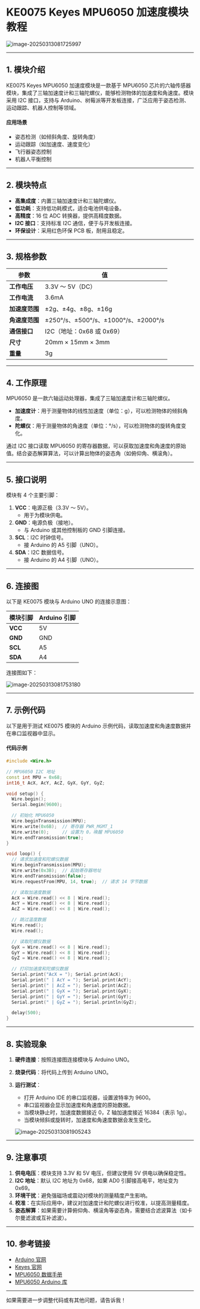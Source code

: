 # **KE0075 Keyes MPU6050 加速度模块教程**

![image-20250313081725997](media/image-20250313081725997.png)

---

## **1. 模块介绍**

KE0075 Keyes MPU6050 加速度模块是一款基于 MPU6050 芯片的六轴传感器模块，集成了三轴加速度计和三轴陀螺仪，能够检测物体的加速度和角速度。模块采用 I2C 接口，支持与 Arduino、树莓派等开发板连接，广泛应用于姿态检测、运动跟踪、机器人控制等领域。

#### **应用场景**
- 姿态检测（如倾斜角度、旋转角度）
- 运动跟踪（如加速度、速度变化）
- 飞行器姿态控制
- 机器人平衡控制

---

## **2. 模块特点**

- **高集成度**：内置三轴加速度计和三轴陀螺仪。
- **低功耗**：支持低功耗模式，适合电池供电设备。
- **高精度**：16 位 ADC 转换器，提供高精度数据。
- **I2C 接口**：支持标准 I2C 通信，便于与开发板连接。
- **环保设计**：采用红色环保 PCB 板，耐用且稳定。

---

## **3. 规格参数**

| 参数            | 值                     |
|-----------------|------------------------|
| **工作电压**    | 3.3V ～ 5V（DC）       |
| **工作电流**    | 3.6mA                  |
| **加速度范围**  | ±2g、±4g、±8g、±16g    |
| **角速度范围**  | ±250°/s、±500°/s、±1000°/s、±2000°/s |
| **通信接口**    | I2C（地址：0x68 或 0x69） |
| **尺寸**        | 20mm × 15mm × 3mm      |
| **重量**        | 3g                     |

---

## **4. 工作原理**

MPU6050 是一款六轴运动处理器，集成了三轴加速度计和三轴陀螺仪。  
- **加速度计**：用于测量物体的线性加速度（单位：g），可以检测物体的倾斜角度。
- **陀螺仪**：用于测量物体的角速度（单位：°/s），可以检测物体的旋转角度变化。

通过 I2C 接口读取 MPU6050 的寄存器数据，可以获取加速度和角速度的原始值。结合姿态解算算法，可以计算出物体的姿态角（如俯仰角、横滚角）。

---

## **5. 接口说明**

模块有 4 个主要引脚：
1. **VCC**：电源正极（3.3V ～ 5V）。  
   - 用于为模块供电。
2. **GND**：电源负极（接地）。  
   - 与 Arduino 或其他控制板的 GND 引脚连接。
3. **SCL**：I2C 时钟信号。  
   - 接 Arduino 的 A5 引脚（UNO）。
4. **SDA**：I2C 数据信号。  
   - 接 Arduino 的 A4 引脚（UNO）。

---

## **6. 连接图**

以下是 KE0075 模块与 Arduino UNO 的连接示意图：

| 模块引脚 | Arduino 引脚 |
|----------|--------------|
| **VCC**  | 5V           |
| **GND**  | GND          |
| **SCL**  | A5           |
| **SDA**  | A4           |

连接图如下：

![image-20250313081753180](media/image-20250313081753180.png)

---

## **7. 示例代码**

以下是用于测试 KE0075 模块的 Arduino 示例代码，读取加速度和角速度数据并在串口监视器中显示。

#### **代码示例**
```cpp
#include <Wire.h>

// MPU6050 I2C 地址
const int MPU = 0x68;  
int16_t AcX, AcY, AcZ, GyX, GyY, GyZ;

void setup() {
  Wire.begin();
  Serial.begin(9600);

  // 初始化 MPU6050
  Wire.beginTransmission(MPU);
  Wire.write(0x6B);  // 寄存器 PWR_MGMT_1
  Wire.write(0);     // 设置为 0，唤醒 MPU6050
  Wire.endTransmission(true);
}

void loop() {
  // 请求加速度和陀螺仪数据
  Wire.beginTransmission(MPU);
  Wire.write(0x3B);  // 起始寄存器地址
  Wire.endTransmission(false);
  Wire.requestFrom(MPU, 14, true);  // 请求 14 字节数据

  // 读取加速度数据
  AcX = Wire.read() << 8 | Wire.read();
  AcY = Wire.read() << 8 | Wire.read();
  AcZ = Wire.read() << 8 | Wire.read();

  // 跳过温度数据
  Wire.read();
  Wire.read();

  // 读取陀螺仪数据
  GyX = Wire.read() << 8 | Wire.read();
  GyY = Wire.read() << 8 | Wire.read();
  GyZ = Wire.read() << 8 | Wire.read();

  // 打印加速度和陀螺仪数据
  Serial.print("AcX = "); Serial.print(AcX);
  Serial.print(" | AcY = "); Serial.print(AcY);
  Serial.print(" | AcZ = "); Serial.print(AcZ);
  Serial.print(" | GyX = "); Serial.print(GyX);
  Serial.print(" | GyY = "); Serial.print(GyY);
  Serial.print(" | GyZ = "); Serial.println(GyZ);

  delay(500);
}
```

---

## **8. 实验现象**

1. **硬件连接**：按照连接图连接模块与 Arduino UNO。

2. **烧录代码**：将代码上传到 Arduino UNO。

3. **运行测试**：
   - 打开 Arduino IDE 的串口监视器，设置波特率为 9600。
   - 串口监视器会显示加速度和角速度的原始数据。
   - 当模块静止时，加速度数据接近 0，Z 轴加速度接近 16384（表示 1g）。
   - 当模块倾斜或旋转时，加速度和角速度数据会发生变化。
   
   ![image-20250313081905243](media/image-20250313081905243.png)

---

## **9. 注意事项**

1. **供电电压**：模块支持 3.3V 和 5V 电压，但建议使用 5V 供电以确保稳定性。
2. **I2C 地址**：默认 I2C 地址为 0x68，如果 AD0 引脚接高电平，地址变为 0x69。
3. **环境干扰**：避免强磁场或震动对模块的测量精度产生影响。
4. **校准**：在实际应用中，建议对加速度计和陀螺仪进行校准，以提高测量精度。
5. **姿态解算**：如果需要计算俯仰角、横滚角等姿态角，需要结合滤波算法（如卡尔曼滤波或互补滤波）。

---

## **10. 参考链接**

- [Arduino 官网](https://www.arduino.cc/)
- [Keyes 官网](http://www.keyes-robot.com/)
- [MPU6050 数据手册](https://invensense.tdk.com/products/motion-tracking/6-axis/mpu-6050/)
- [MPU6050 Arduino 库](https://github.com/jrowberg/i2cdevlib/tree/master/Arduino/MPU6050)

---

如果需要进一步调整代码或有其他问题，请告诉我！
